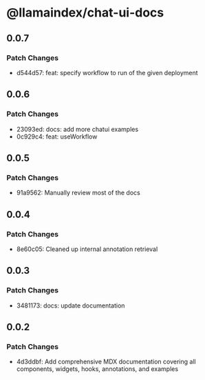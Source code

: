 # @llamaindex/chat-ui-docs

## 0.0.7

### Patch Changes

- d544d57: feat: specify workflow to run of the given deployment

## 0.0.6

### Patch Changes

- 23093ed: docs: add more chatui examples
- 0c929c4: feat: useWorkflow

## 0.0.5

### Patch Changes

- 91a9562: Manually review most of the docs

## 0.0.4

### Patch Changes

- 8e60c05: Cleaned up internal annotation retrieval

## 0.0.3

### Patch Changes

- 3481173: docs: update documentation

## 0.0.2

### Patch Changes

- 4d3ddbf: Add comprehensive MDX documentation covering all components, widgets, hooks, annotations, and examples
